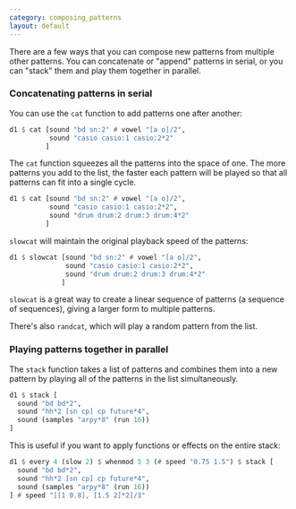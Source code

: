 ```yaml
---
category: composing_patterns
layout: default
---
```



There are a few ways that you can compose new patterns from multiple other
patterns. You can concatenate or "append" patterns in serial, or you can
"stack" them and play them together in parallel.

### Concatenating patterns in serial

You can use the `cat` function to add patterns one after another:

~~~haskell
d1 $ cat [sound "bd sn:2" # vowel "[a o]/2",
          sound "casio casio:1 casio:2*2"
         ]
~~~

The `cat` function squeezes all the patterns into the space of one.
The more patterns you add to the list, the faster each pattern will be played so
that all patterns can fit into a single cycle.

~~~haskell
d1 $ cat [sound "bd sn:2" # vowel "[a o]/2",
          sound "casio casio:1 casio:2*2",
          sound "drum drum:2 drum:3 drum:4*2"
         ]
~~~

`slowcat` will maintain the original playback speed of the patterns:

~~~haskell
d1 $ slowcat [sound "bd sn:2" # vowel "[a o]/2",
              sound "casio casio:1 casio:2*2",
              sound "drum drum:2 drum:3 drum:4*2"
             ]
~~~

`slowcat` is a great way to create a linear sequence of patterns (a sequence
of sequences), giving a larger form to multiple patterns.

There's also `randcat`, which will play a random pattern from the list.

### Playing patterns together in parallel

The `stack` function takes a list of patterns and combines them into a new
pattern by playing all of the patterns in the list simultaneously.

~~~haskell
d1 $ stack [
  sound "bd bd*2",
  sound "hh*2 [sn cp] cp future*4",
  sound (samples "arpy*8" (run 16))
]
~~~

This is useful if you want to apply functions or effects on the entire stack:

~~~haskell
d1 $ every 4 (slow 2) $ whenmod 5 3 (# speed "0.75 1.5") $ stack [
  sound "bd bd*2",
  sound "hh*2 [sn cp] cp future*4",
  sound (samples "arpy*8" (run 16))
] # speed "[[1 0.8], [1.5 2]*2]/3"
~~~
